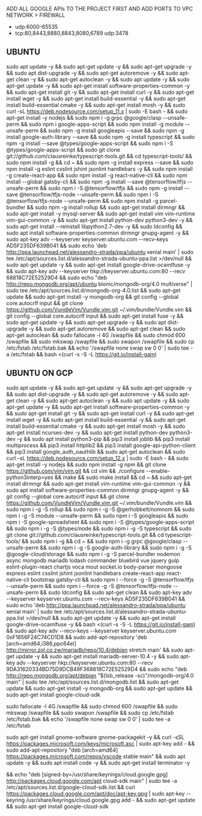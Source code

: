 

ADD ALL GOOGLE APIs TO THE PROJECT FIRST AND 
ADD PORTS TO VPC NETWORK > FIREWALL

- udp:6000-65535
- tcp:80,8443,8880,8843,8080,6789 udp:3478


## UBUNTU

sudo apt update -y && sudo apt-get update -y && sudo apt-get upgrade -y && sudo apt dist-upgrade -y && sudo apt-get autoremove -y && sudo apt-get clean -y && sudo apt-get autoclean -y && sudo apt update -y && sudo apt-get update -y && sudo apt-get install software-properties-common -y && sudo apt-get install git -y && sudo apt-get install curl -y && sudo apt-get install wget -y && sudo apt-get install build-essential -y && sudo apt-get install build-essential cmake -y && sudo apt-get install mosh -y && sudo curl -sL https://deb.nodesource.com/setup_11.x | sudo -E bash - && sudo apt-get install -y nodejs && sudo npm i -g grpc @google/clasp --unsafe-perm && sudo npm i google-apps-script && sudo npm install -g module --unsafe-perm && sudo npm -g install googleapis --save && sudo npm -g install google-auth-library --save && sudo npm -g install typescript && sudo npm -g install --save @types/google-apps-script && sudo npm i -S @types/google-apps-script && sudo git clone git://github.com/clausreinke/typescript-tools.git && cd typescript-tools/ && sudo npm install -g && cd ~ && sudo npm -g install express --save && sudo npm install -g eslint csslint jshint jsonlint handlebars -y && sudo npm install -g create-react-app && sudo npm install -g react-native-cli && sudo npm install --global gatsby-cli && sudo npm -g install --save @tensorflow/tfjs --unsafe-perm && sudo npm i -S @tensorflow/tfjs && sudo npm -g install --save @tensorflow/tfjs-node --unsafe-perm && sudo npm i -S @tensorflow/tfjs-node --unsafe-perm && sudo npm install -g parcel-bundler && sudo npm -g install rollup && sudo apt-get install dirmngr && sudo apt-get install -y mysql-server && sudo apt-get install vim vim-runtime vim-gui-common -y && sudo apt-get install python-dev python3-dev -y && sudo apt-get install --reinstall libpython2.7-dev -y && sudo ldconfig && sudo apt install software-properties-common dirmngr gnupg-agent -y && sudo apt-key adv --keyserver keyserver.ubuntu.com --recv-keys AD5F235DF639B041 && sudo echo 'deb http://ppa.launchpad.net/alessandro-strada/ppa/ubuntu xenial main' | sudo tee /etc/apt/sources.list.d/alessandro-strada-ubuntu-ppa.list >/dev/null && sudo apt-get update -y && sudo apt-get install google-drive-ocamlfuse -y && sudo apt-key adv --keyserver hkp://keyserver.ubuntu.com:80 --recv 68818C72E52529D4 && sudo echo "deb http://repo.mongodb.org/apt/ubuntu bionic/mongodb-org/4.0 multiverse" | sudo tee /etc/apt/sources.list.d/mongodb-org-4.0.list && sudo apt-get update && sudo apt-get install -y mongodb-org && git config --global core.autocrlf input && git clone https://github.com/VundleVim/Vundle.vim.git ~/.vim/bundle/Vundle.vim && git config --global core.autocrlf input && sudo apt-get install fuse -y && sudo apt-get update -y && sudo apt-get upgrade -y && sudo apt dist-upgrade -y && sudo apt-get autoremove && sudo apt-get clean && sudo apt-get autoclean && sudo fallocate -l 4G /swapfile && sudo chmod 600 /swapfile && sudo mkswap /swapfile && sudo swapon /swapfile && sudo cp /etc/fstab /etc/fstab.bak && echo '/swapfile none swap sw 0 0' | sudo tee -a /etc/fstab && bash <(curl -s -S -L https://git.io/install-gam)


## UBUNTU ON GCP
sudo apt update -y && sudo apt-get update -y && sudo apt-get upgrade -y && sudo apt dist-upgrade -y && sudo apt-get autoremove -y && sudo apt-get clean -y && sudo apt-get autoclean -y && sudo apt update -y && sudo apt-get update -y && sudo apt-get install software-properties-common -y && sudo apt-get install git -y && sudo apt-get install curl -y && sudo apt-get install wget -y && sudo apt-get install build-essential -y && sudo apt-get install build-essential cmake -y && sudo apt-get install mosh -y && sudo apt-get install ncurses-dev -y && sudo apt-get install python-dev python3-dev -y && sudo apt install python3-pip && pip3 install joblib && pip3 install multiprocess && pip3 install httplib2 && pip3 install google-api-python-client && pip3 install google_auth_oauthlib && sudo apt-get autoclean && sudo curl -sL https://deb.nodesource.com/setup_12.x | sudo -E bash - && sudo apt-get install -y nodejs && sudo npm install -g npm && git clone https://github.com/vim/vim.git && cd vim && ./configure --enable-python3interp=yes && make && sudo make install && cd ~ && sudo apt-get install dirmngr && sudo apt-get install vim-runtime vim-gui-common -y && sudo apt install software-properties-common dirmngr gnupg-agent -y && git config --global core.autocrlf input && git clone https://github.com/VundleVim/Vundle.vim.git ~/.vim/bundle/Vundle.vim && sudo npm i -g -S rollup && sudo npm i -g -S @gerhobbelt/nomnom && sudo npm i -g -S module --unsafe-perm && sudo npm i -S googleapis && sudo npm i -S google-spreadsheet && sudo npm i -S @types/google-apps-script && sudo npm i -g -S @types/node && sudo npm i -g -S typescript && sudo git clone git://github.com/clausreinke/typescript-tools.git && cd typescript-tools/ && sudo npm i -g && cd ~ && sudo npm i -g grpc @google/clasp --unsafe-perm && sudo npm i -g -S google-auth-library && sudo npm i -g -S @google-cloud/storage && sudo npm i -g -S parcel-bundler nodemon async mongodb mariadb lodash commander bluebird vue jquery gulp eslint-plugin-react chartjs voca mout socket.io body-parser mongoose express eslint csslint jshint jsonlint handlebars create-react-app react-native-cli bootstrap gatsby-cli && sudo npm i --force -g -S @tensorflow/tfjs --unsafe-perm && sudo npm i --force -g -S @tensorflow/tfjs-node --unsafe-perm && sudo ldconfig && sudo apt-get clean && sudo apt-key adv --keyserver keyserver.ubuntu.com --recv-keys AD5F235DF639B041 && sudo echo 'deb http://ppa.launchpad.net/alessandro-strada/ppa/ubuntu xenial main' | sudo tee /etc/apt/sources.list.d/alessandro-strada-ubuntu-ppa.list >/dev/null && sudo apt-get update -y && sudo apt-get install google-drive-ocamlfuse -y && bash <(curl -s -S -L https://git.io/install-gam) && sudo apt-key adv --recv-keys --keyserver keyserver.ubuntu.com 0xF1656F24C74CD1D8 && sudo add-apt-repository 'deb [arch=amd64,i386,ppc64el] http://mirror.zol.co.zw/mariadb/repo/10.4/debian stretch main' && sudo apt-get update -y && sudo apt-get install mariadb-server-10.4 -y && sudo apt-key adv --keyserver hkp://keyserver.ubuntu.com:80 --recv 9DA31620334BD75D9DCB49F368818C72E52529D4 && sudo echo "deb http://repo.mongodb.org/apt/debian "$(lsb_release -sc)"/mongodb-org/4.0 main" | sudo tee /etc/apt/sources.list.d/mongodb.list && sudo apt-get update && sudo apt-get install -y mongodb-org && sudo apt-get update && sudo apt-get install google-cloud-sdk 

sudo fallocate -l 4G /swapfile && sudo chmod 600 /swapfile && sudo mkswap /swapfile && sudo swapon /swapfile && sudo cp /etc/fstab /etc/fstab.bak && echo '/swapfile none swap sw 0 0' | sudo tee -a /etc/fstab

sudo apt-get install gnome-software gnome-packagekit -y && curl -sSL https://packages.microsoft.com/keys/microsoft.asc | sudo apt-key add - && sudo add-apt-repository "deb [arch=amd64] https://packages.microsoft.com/repos/vscode stable main" && sudo apt update -y && sudo apt install code -y && sudo apt-get install terminator -y

&& echo "deb [signed-by=/usr/share/keyrings/cloud.google.gpg] http://packages.cloud.google.com/apt cloud-sdk main" | sudo tee -a /etc/apt/sources.list.d/google-cloud-sdk.list && curl https://packages.cloud.google.com/apt/doc/apt-key.gpg | sudo apt-key --keyring /usr/share/keyrings/cloud.google.gpg add - && sudo apt-get update && sudo apt-get install google-cloud-sdk







